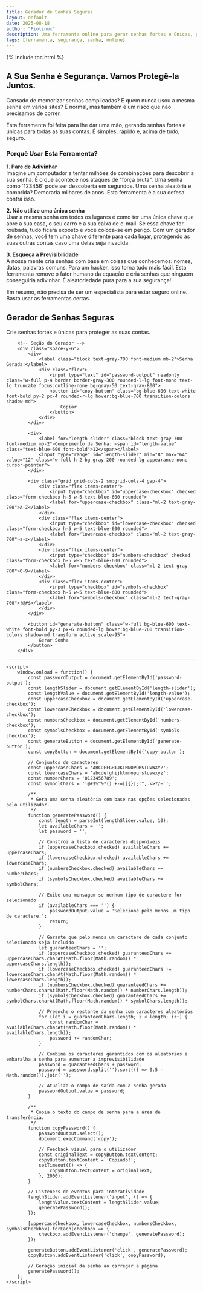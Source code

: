 ```yaml
---
title: Gerador de Senhas Seguras
layout: default
date: 2025-08-18
author: "Piolinux"
description: Uma ferramenta online para gerar senhas fortes e únicas, protegendo as suas contas contra ataques de força bruta.
tags: [ferramenta, segurança, senha, online]
---
```



{% include toc.html %}


<section class="post-content">

<h2 class="text-3xl font-bold text-gray-800 mb-4">A Sua Senha é Segurança. Vamos Protegê-la Juntos.</h2>

<p class="text-gray-600 leading-relaxed mb-4">Cansado de memorizar senhas complicadas? E quem nunca usou a mesma senha em vários sites? É normal, mas também é um risco que não precisamos de correr.</p>

<p class="text-gray-600 leading-relaxed mb-4">Esta ferramenta foi feita para lhe dar uma mão, gerando senhas fortes e únicas para todas as suas contas. É simples, rápido e, acima de tudo, seguro.</p>

<h3 class="text-2xl font-semibold text-gray-800 mb-4 mt-6">Porquê Usar Esta Ferramenta?</h3>

<div class="space-y-4 text-gray-600">
    <p>
        <strong>1. Pare de Adivinhar</strong>
        <br>Imagine um computador a tentar milhões de combinações para descobrir a sua senha. É o que acontece nos ataques de "força bruta". Uma senha como `123456` pode ser descoberta em segundos. Uma senha aleatória e comprida? Demoraria milhares de anos. Esta ferramenta é a sua defesa contra isso.
    </p>
    <p>
        <strong>2. Não utilize uma única senha</strong>
        <br>Usar a mesma senha em todos os lugares é como ter uma única 
        chave que abre a sua casa, o seu carro e a sua caixa de e-mail. 
        Se essa chave for roubada, tudo ficaŕa exposto e você coloca-se em perigo. Com um gerador de senhas, você tem uma chave diferente para cada lugar, protegendo as suas outras contas caso uma delas seja invadida.
    </p>
    <p>
        <strong>3. Esqueça a Previsibilidade</strong>
        <br>A nossa mente cria senhas com base em coisas que conhecemos: nomes, datas, palavras comuns. Para um hacker, isso torna tudo mais fácil. Esta ferramenta remove o fator humano da equação e cria senhas que ninguém conseguiria adivinhar. É aleatoriedade pura para a sua segurança!
    </p>
</div>

<p class="text-gray-600 leading-relaxed mt-6">
    Em resumo, não precisa de ser um especialista para estar seguro online. Basta usar as ferramentas certas.
</p>

</section>




<body class="bg-gray-100 p-4 sm:p-8 flex items-center justify-center min-h-screen">
    <div class="bg-white rounded-xl shadow-lg p-6 sm:p-10 w-full max-w-4xl border border-gray-200">
        <h2 class="text-3xl font-bold text-center text-gray-800 mb-2">Gerador de Senhas Seguras</h2>
        <p class="text-center text-gray-500 mb-8">Crie senhas fortes e únicas para proteger as suas contas.</p>

        <!-- Seção do Gerador -->
        <div class="space-y-6">
            <div>
                <label class="block text-gray-700 font-medium mb-2">Senha Gerada:</label>
                <div class="flex">
                    <input type="text" id="password-output" readonly class="w-full p-4 border border-gray-300 rounded-l-lg font-mono text-lg truncate focus:outline-none bg-gray-50 text-gray-800">
                    <button id="copy-button" class="bg-blue-600 text-white font-bold py-2 px-4 rounded-r-lg hover:bg-blue-700 transition-colors shadow-md">
                        Copiar
                    </button>
                </div>
            </div>

            <div>
                <label for="length-slider" class="block text-gray-700 font-medium mb-2">Comprimento da Senha: <span id="length-value" class="text-blue-600 font-bold">12</span></label>
                <input type="range" id="length-slider" min="8" max="64" value="12" class="w-full h-2 bg-gray-200 rounded-lg appearance-none cursor-pointer">
            </div>

            <div class="grid grid-cols-2 sm:grid-cols-4 gap-4">
                <div class="flex items-center">
                    <input type="checkbox" id="uppercase-checkbox" checked class="form-checkbox h-5 w-5 text-blue-600 rounded">
                    <label for="uppercase-checkbox" class="ml-2 text-gray-700">A-Z</label>
                </div>
                <div class="flex items-center">
                    <input type="checkbox" id="lowercase-checkbox" checked class="form-checkbox h-5 w-5 text-blue-600 rounded">
                    <label for="lowercase-checkbox" class="ml-2 text-gray-700">a-z</label>
                </div>
                <div class="flex items-center">
                    <input type="checkbox" id="numbers-checkbox" checked class="form-checkbox h-5 w-5 text-blue-600 rounded">
                    <label for="numbers-checkbox" class="ml-2 text-gray-700">0-9</label>
                </div>
                <div class="flex items-center">
                    <input type="checkbox" id="symbols-checkbox" class="form-checkbox h-5 w-5 text-blue-600 rounded">
                    <label for="symbols-checkbox" class="ml-2 text-gray-700">!@#$</label>
                </div>
            </div>

            <button id="generate-button" class="w-full bg-blue-600 text-white font-bold py-3 px-6 rounded-lg hover:bg-blue-700 transition-colors shadow-md transform active:scale-95">
                Gerar Senha
            </button>
        </div>
<hr class="my-10 border-gray-200">

        

    <script>
        window.onload = function() {
            const passwordOutput = document.getElementById('password-output');
            const lengthSlider = document.getElementById('length-slider');
            const lengthValue = document.getElementById('length-value');
            const uppercaseCheckbox = document.getElementById('uppercase-checkbox');
            const lowercaseCheckbox = document.getElementById('lowercase-checkbox');
            const numbersCheckbox = document.getElementById('numbers-checkbox');
            const symbolsCheckbox = document.getElementById('symbols-checkbox');
            const generateButton = document.getElementById('generate-button');
            const copyButton = document.getElementById('copy-button');

            // Conjuntos de caracteres
            const uppercaseChars = 'ABCDEFGHIJKLMNOPQRSTUVWXYZ';
            const lowercaseChars = 'abcdefghijklmnopqrstuvwxyz';
            const numberChars = '0123456789';
            const symbolChars = '!@#$%^&*()_+-=[]{}|;:",.<>?/~`';

            /**
             * Gera uma senha aleatória com base nas opções selecionadas pelo utilizador.
             */
            function generatePassword() {
                const length = parseInt(lengthSlider.value, 10);
                let availableChars = '';
                let password = '';

                // Constrói a lista de caracteres disponíveis
                if (uppercaseCheckbox.checked) availableChars += uppercaseChars;
                if (lowercaseCheckbox.checked) availableChars += lowercaseChars;
                if (numbersCheckbox.checked) availableChars += numberChars;
                if (symbolsCheckbox.checked) availableChars += symbolChars;

                // Exibe uma mensagem se nenhum tipo de caractere for selecionado
                if (availableChars === '') {
                    passwordOutput.value = 'Selecione pelo menos um tipo de caractere.';
                    return;
                }

                // Garante que pelo menos um caractere de cada conjunto selecionado seja incluído
                let guaranteedChars = '';
                if (uppercaseCheckbox.checked) guaranteedChars += uppercaseChars.charAt(Math.floor(Math.random() * uppercaseChars.length));
                if (lowercaseCheckbox.checked) guaranteedChars += lowercaseChars.charAt(Math.floor(Math.random() * lowercaseChars.length));
                if (numbersCheckbox.checked) guaranteedChars += numberChars.charAt(Math.floor(Math.random() * numberChars.length));
                if (symbolsCheckbox.checked) guaranteedChars += symbolChars.charAt(Math.floor(Math.random() * symbolChars.length));
                
                // Preenche o restante da senha com caracteres aleatórios
                for (let i = guaranteedChars.length; i < length; i++) {
                    const randomChar = availableChars.charAt(Math.floor(Math.random() * availableChars.length));
                    password += randomChar;
                }

                // Combina os caracteres garantidos com os aleatórios e embaralha a senha para aumentar a imprevisibilidade
                password = guaranteedChars + password;
                password = password.split('').sort(() => 0.5 - Math.random()).join('');
                
                // Atualiza o campo de saída com a senha gerada
                passwordOutput.value = password;
            }

            /**
             * Copia o texto do campo de senha para a área de transferência.
             */
            function copyPassword() {
                passwordOutput.select();
                document.execCommand('copy');
                
                // Feedback visual para o utilizador
                const originalText = copyButton.textContent;
                copyButton.textContent = 'Copiado!';
                setTimeout(() => {
                    copyButton.textContent = originalText;
                }, 2000);
            }

            // Listeners de eventos para interatividade
            lengthSlider.addEventListener('input', () => {
                lengthValue.textContent = lengthSlider.value;
                generatePassword();
            });

            [uppercaseCheckbox, lowercaseCheckbox, numbersCheckbox, symbolsCheckbox].forEach(checkbox => {
                checkbox.addEventListener('change', generatePassword);
            });

            generateButton.addEventListener('click', generatePassword);
            copyButton.addEventListener('click', copyPassword);

            // Geração inicial da senha ao carregar a página
            generatePassword();
        };
    </script>

